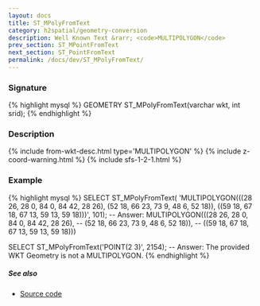 ```yaml
---
layout: docs
title: ST_MPolyFromText
category: h2spatial/geometry-conversion
description: Well Known Text &rarr; <code>MULTIPOLYGON</code>
prev_section: ST_MPointFromText
next_section: ST_PointFromText
permalink: /docs/dev/ST_MPolyFromText/
---
```


### Signature

{% highlight mysql %}
GEOMETRY ST_MPolyFromText(varchar wkt, int srid);
{% endhighlight %}

### Description

{% include from-wkt-desc.html type='MULTIPOLYGON' %}
{% include z-coord-warning.html %}
{% include sfs-1-2-1.html %}

### Example

{% highlight mysql %}
SELECT ST_MPolyFromText(
    'MULTIPOLYGON(((28 26, 28 0, 84 0, 84 42, 28 26), 
                   (52 18, 66 23, 73 9, 48 6, 52 18)),
                  ((59 18, 67 18, 67 13, 59 13, 59 18)))', 101);
-- Answer: MULTIPOLYGON(((28 26, 28 0, 84 0, 84 42, 28 26), 
--                       (52 18, 66 23, 73 9, 48 6, 52 18)), 
--                      ((59 18, 67 18, 67 13, 59 13, 59 18)))

SELECT ST_MPolyFromText('POINT(2 3)', 2154);
-- Answer: The provided WKT Geometry is not a MULTIPOLYGON.
{% endhighlight %}

##### See also

* <a href="https://github.com/irstv/H2GIS/blob/master/h2spatial/src/main/java/org/h2gis/h2spatial/internal/function/spatial/convert/ST_MPolyFromText.java" target="_blank">Source code</a>
